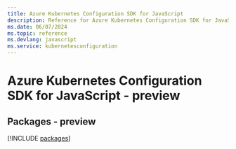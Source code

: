 ```yaml
---
title: Azure Kubernetes Configuration SDK for JavaScript
description: Reference for Azure Kubernetes Configuration SDK for JavaScript
ms.date: 06/07/2024
ms.topic: reference
ms.devlang: javascript
ms.service: kubernetesconfiguration
---
```

# Azure Kubernetes Configuration SDK for JavaScript - preview
## Packages - preview
[!INCLUDE [packages](kubernetes-configuration-index.md)]